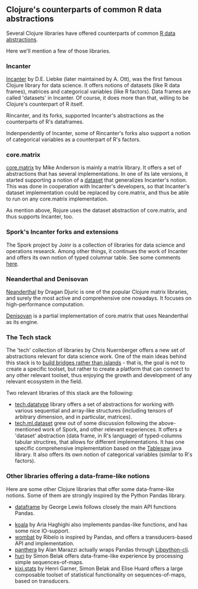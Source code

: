 
## Clojure's counterparts of common R data abstractions

Several Clojure libraries have offered counterparts of common [R data abstractions](r_data_abstractions.md).

Here we'll mention a few of those libraries.

### Incanter
[Incanter](http://www.joelboehland.com/posts/all-your-datasets-r-belong-to-us.html) by D.E. Liebke (later maintained by A. Ott), was the first famous Clojure library for data science. It offers notions of datasets (like R data frames), matrices and categorical variables (like R factors). Data frames are called 'datasets' in Incanter.
Of course, it does more than that, willing to be Clojure's counterpart of R itself.

Rincanter, and its forks, supported Incanter's abstractions as the counterparts of R's dataframes.

Indenpendently of Incanter, some of Rincanter's forks also support a notion of categorical variables as a counterpart of R's factors.

### core.matrix
[core.matrix](https://github.com/mikera/core.matrix) by Mike Anderson is mainly a matrix library. It offers a set of abstractions that has several implementations.
In one of its late versions, it started supporting a notion of a [dataset](https://mikera.github.io/core.matrix/doc/clojure.core.matrix.dataset.html) that generalizes Incanter's notion. This was done in cooperation with Incanter's developers, so that Incanter's dataset implementation could be replaced by core.matrix, and thus be able to run on any core.matrix implementation.

As mention above, Rojure uses the dataset abstraction of core.matrix, and thus supports Incanter, too.

### Spork's Incanter forks and extensions
The Spork project by Joinr is a collection of libraries for data science and operations researck. Among other things, it continues the work of Incanter and offers its own notion of typed columnar table. See some comments [here](https://clojureverse.org/t/online-meeting-clojure-data-science/3503/35).


### Neanderthal and Denisovan
[Neanderthal](https://neanderthal.uncomplicate.org) by Dragan Djuric is one of the popular Clojure matrix libraries, and surely the most active and comprehensive one nowadays. It focuses on high-performance computation.

[Denisovan](https://github.com/cailuno/denisovan) is a partial implementation of core.matrix that uses Neanderthal as its engine.


### The Tech stack

The 'tech' collection of libraries by Chris Nuernberger offers a new set of abstractions relevant for data science work. One of the main ideas behind this stack is to [build bridges rather than islands](https://clojureverse.org/t/online-meeting-clojure-data-science/3503/17) - that is, the goal is not to create a specific toolset, but rather to create a platform that can connect to any other relevant toolset, thus enjoying the growth and development of any relevant ecosystem in the field.

Two relevant libraries of this stack are the following:
  * [tech.datatype](https://github.com/techascent/tech.datatype) library offers a set of abstractions for working with various sequential and array-like structures (including tensors of arbitrary dimension, and in particular, matrices).
  * [tech.ml.dataset](https://github.com/techascent/tech.ml.dataset) grew out of some discussion following the above-mentioned work of Spork, and other relevant experiences. It offers a 'dataset' abstraction (data frame, in R's language) of typed-columns tabular structires, that allows for different implementations. It has one specific comprehensive implementation based on the [Tablesaw](https://github.com/jtablesaw/tablesaw) java library. It also offers its own notion of categorical variables (similar to R's factors).


### Other libraries offering a data-frame-like notions

Here are some other Clojure libraries that offer some data-frame-like notions. Some of them are strongly inspired by the Python Pandas library.

* [dataframe](https://github.com/ghl3/dataframe) by George Lewis follows closely the main API functions Pandas.
- [koala](https://github.com/aria42/koala) by Aria Haghighi also implements pandas-like functions, and has some nice IO-support. 
- [wombat](https://github.com/ribelo/wombat) by Ribelo is inspired by Pandas, and offers a transducers-based API and implementation.
- [panthera](https://github.com/alanmarazzi/panthera) by Alan Marazzi actually wraps Pandas through [Libpython-clj](https://github.com/cnuernber/libpython-clj).
- [huri](https://github.com/sbelak/huri) by Simon Belak offers data-frame-like experience by processing simple sequences-of-maps.
- [kixi.stats](https://github.com/MastodonC/kixi.stats) by Henri Garner, Simon Belak and Elise Huard offers a large composable toolset of statistical functionality on sequences-of-maps, based on transducers.


